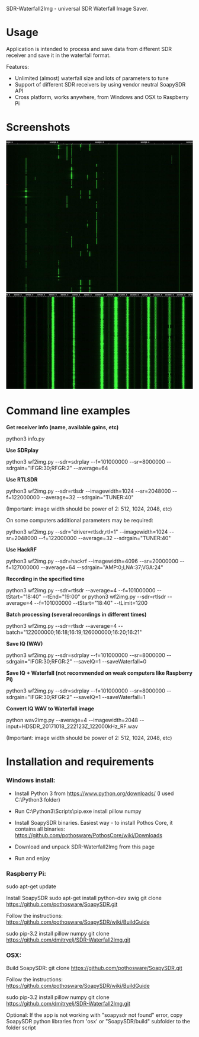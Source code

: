 SDR-Waterfall2Img - universal SDR Waterfall Image Saver.

# Usage
Application is intended to process and save data from different SDR receiver and save it in the waterfall format.

Features:
- Unlimited (almost) waterfall size and lots of parameters to tune
- Support of different SDR receivers by using vendor neutral SoapySDR API
- Cross platform, works anywhere, from Windows and OSX to Raspberry Pi

# Screenshots
![FM band](/screenshots/aviaBand.jpg)
![Avia band](/screenshots/fmBand.jpg)

# Command line examples

**Get receiver info (name, available gains, etc)**

python3 info.py

**Use SDRplay**

python3 wf2img.py --sdr=sdrplay --f=101000000 --sr=8000000 --sdrgain="IFGR:30;RFGR:2" --average=64

**Use RTLSDR**

python3 wf2img.py --sdr=rtlsdr --imagewidth=1024 --sr=2048000 --f=122000000 --average=32 --sdrgain="TUNER:40"

(Important: image width should be power of 2: 512, 1024, 2048, etc)

On some computers additional parameters may be required:

python3 wf2img.py --sdr="driver=rtlsdr,rtl=1" --imagewidth=1024 --sr=2048000 --f=122000000 --average=32 --sdrgain="TUNER:40"

**Use HackRF**

python3 wf2img.py --sdr=hackrf --imagewidth=4096 --sr=20000000 --f=127000000 --average=64 --sdrgain="AMP:0;LNA:37;VGA:24"

**Recording in the specified time**

python3 wf2img.py --sdr=rtlsdr --average=4 --f=101000000 --tStart="18:40" --tEnd="19:00"
or
python3 wf2img.py --sdr=rtlsdr --average=4 --f=101000000 --tStart="18:40" --tLimit=1200

**Batch processing (several recordings in different times)**

python3 wf2img.py --sdr=rtlsdr --average=4 --batch="122000000;16:18;16:19;126000000;16:20;16:21"

**Save IQ (WAV)**

python3 wf2img.py --sdr=sdrplay --f=101000000 --sr=8000000 --sdrgain="IFGR:30;RFGR:2" --saveIQ=1 --saveWaterfall=0

**Save IQ + Waterfall (not recommended on weak computers like Raspberry Pi)**

python3 wf2img.py --sdr=sdrplay --f=101000000 --sr=8000000 --sdrgain="IFGR:30;RFGR:2" --saveIQ=1 --saveWaterfall=1

**Convert IQ WAV to Waterfall image**

python wav2img.py --average=4 --imagewidth=2048 --input=HDSDR_20171018_222123Z_122000kHz_RF.wav

(Important: image width should be power of 2: 512, 1024, 2048, etc)

# Installation and requirements

### Windows install:

- Install Python 3 from https://www.python.org/downloads/ (I used C:\Python3 folder)

- Run C:\Python3\Scripts\pip.exe install pillow numpy

- Install SoapySDR binaries. Easiest way - to install Pothos Core, it contains all binaries:
https://github.com/pothosware/PothosCore/wiki/Downloads

- Download and unpack SDR-Waterfall2Img from this page

- Run and enjoy

### Raspberry Pi:

sudo apt-get update

Install SoapySDR
sudo apt-get install python-dev swig
git clone https://github.com/pothosware/SoapySDR.git

Follow the instructions:
https://github.com/pothosware/SoapySDR/wiki/BuildGuide

sudo pip-3.2 install pillow numpy
git clone https://github.com/dmitryelj/SDR-Waterfall2Img.git

### OSX:

Build SoapySDR:
git clone https://github.com/pothosware/SoapySDR.git

Follow the instructions:
https://github.com/pothosware/SoapySDR/wiki/BuildGuide

sudo pip-3.2 install pillow numpy
git clone https://github.com/dmitryelj/SDR-Waterfall2Img.git

Optional: If the app is not working with "soapysdr not found" error, copy SoapySDR python libraries from 'osx' or "SoapySDR/build" subfolder to the folder script
